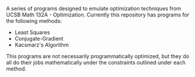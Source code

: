 A series of programs designed to emulate optimization techniques from UCSB Math 132A - Optimization. Currently this repository has programs for the following methods:
- Least Squares
- Conjugate-Gradient
- Kacsmarz's Algorithm

This programs are not necessarily programmatically optimized, but they do all do their jobs mathematically under the constraints outlined under each method. 
